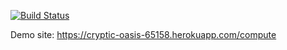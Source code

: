 [![Build Status](https://travis-ci.com/BusraSunar/fall2019-hw1-BusraSunar.svg?token=CFBXsqDhWHRaeZ6XvLD4&branch=master)](https://travis-ci.com/BusraSunar/fall2019-hw1-BusraSunar)


Demo site: https://cryptic-oasis-65158.herokuapp.com/compute
